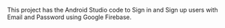 This project has the Android Studio code to Sign in and Sign up users with Email and Password using Google Firebase.
